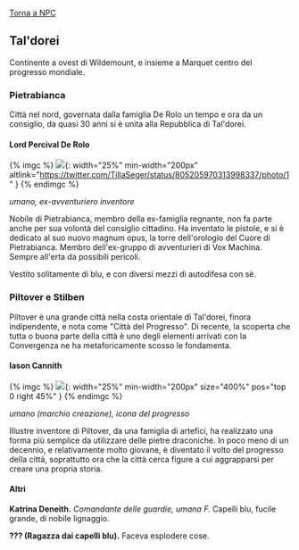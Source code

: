 [Torna a NPC](../npc)

## Tal'dorei

Continente a ovest di Wildemount, e insieme a Marquet centro del progresso mondiale.

### Pietrabianca

Città nel nord, governata dalla famiglia De Rolo un tempo e ora da un consiglio, da quasi 30 anni si è unita alla Repubblica di Tal'dorei.

#### Lord Percival De Rolo

{% imgc %}
![]({{site.data.img.oldpercy}}){: width="25%" min-width="200px" altlink="https://twitter.com/TillaSeger/status/805205970313998337/photo/1" }
{% endimgc %}

*umano, ex-avventuriero inventore*

Nobile di Pietrabianca, membro della ex-famiglia regnante, non fa parte anche per sua volontà del consiglio cittadino. Ha inventato le pistole, e si è dedicato al suo nuovo magnum opus, la torre dell'orologio del Cuore di Pietrabianca. Membro dell'ex-gruppo di avventurieri di Vox Machina. Sempre all'erta da possibili pericoli.

Vestito solitamente di blu, e con diversi mezzi di autodifesa con sè.

### Piltover e Stilben

Piltover è una grande città nella costa orientale di Tal'dorei, finora indipendente, e nota come "Città del Progresso". Di recente, la scoperta che tutta o buona parte della città è uno degli elementi arrivati con la Convergenza ne ha metaforicamente scosso le fondamenta.

#### Iason Cannith

{% imgc %}
![]({{site.data.img.iason_jayce}}){: width="25%" min-width="200px" size="400%" pos="top 0 right 45%" }
{% endimgc %}

*umano (marchio creazione), icona del progresso*

Illustre inventore di Piltover, da una famiglia di artefici, ha realizzato una forma più semplice da utilizzare delle pietre draconiche. In poco meno di un decennio, e relativamente molto giovane, è diventato il volto del progresso della città, soprattutto ora che la città cerca figure a cui aggrapparsi per creare una propria storia.

#### Altri

**Katrina Deneith.** *Comandante delle guardie, umana F.* Capelli blu, fucile grande, di nobile lignaggio.

**??? (Ragazza dai capelli blu).** Faceva esplodere cose.
